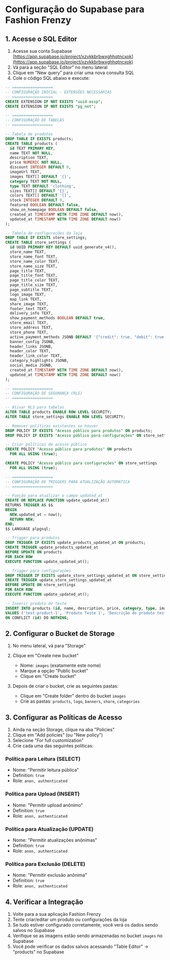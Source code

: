 # Configuração do Supabase para Fashion Frenzy

## 1. Acesse o SQL Editor

1. Acesse sua conta Supabase [https://app.supabase.io/project/xzvkkbrbwxghhqtncxok](https://app.supabase.io/project/xzvkkbrbwxghhqtncxok)
2. Vá para a seção "SQL Editor" no menu lateral
3. Clique em "New query" para criar uma nova consulta SQL
4. Cole o código SQL abaixo e execute:

```sql
-- ==================
-- CONFIGURAÇÃO INICIAL - EXTENSÕES NECESSÁRIAS
-- ==================
CREATE EXTENSION IF NOT EXISTS "uuid-ossp";
CREATE EXTENSION IF NOT EXISTS "pg_net";

-- ==================
-- CONFIGURAÇÃO DE TABELAS
-- ==================

-- Tabela de produtos
DROP TABLE IF EXISTS products;
CREATE TABLE products (
  id TEXT PRIMARY KEY,
  name TEXT NOT NULL,
  description TEXT,
  price NUMERIC NOT NULL,
  discount INTEGER DEFAULT 0,
  imageUrl TEXT,
  images TEXT[] DEFAULT '{}',
  category TEXT NOT NULL,
  type TEXT DEFAULT 'clothing',
  sizes TEXT[] DEFAULT '{}',
  colors TEXT[] DEFAULT '{}',
  stock INTEGER DEFAULT 0,
  featured BOOLEAN DEFAULT false,
  show_on_homepage BOOLEAN DEFAULT false,
  created_at TIMESTAMP WITH TIME ZONE DEFAULT now(),
  updated_at TIMESTAMP WITH TIME ZONE DEFAULT now()
);

-- Tabela de configurações da loja
DROP TABLE IF EXISTS store_settings;
CREATE TABLE store_settings (
  id UUID PRIMARY KEY DEFAULT uuid_generate_v4(),
  store_name TEXT,
  store_name_font TEXT,
  store_name_color TEXT,
  store_name_size TEXT,
  page_title TEXT,
  page_title_font TEXT,
  page_title_color TEXT,
  page_title_size TEXT,
  page_subtitle TEXT,
  logo_image TEXT,
  map_link TEXT,
  share_image TEXT,
  footer_text TEXT,
  delivery_info TEXT,
  show_payment_methods BOOLEAN DEFAULT true,
  store_email TEXT,
  store_address TEXT,
  store_phone TEXT,
  active_payment_methods JSONB DEFAULT '{"credit": true, "debit": true, "pix": true, "cash": true, "other": true}',
  banner_config JSONB,
  header_links JSONB,
  header_color TEXT,
  header_link_color TEXT,
  category_highlights JSONB,
  social_media JSONB,
  created_at TIMESTAMP WITH TIME ZONE DEFAULT now(),
  updated_at TIMESTAMP WITH TIME ZONE DEFAULT now()
);

-- ==================
-- CONFIGURAÇÃO DE SEGURANÇA (RLS)
-- ==================

-- Ativar RLS para tabelas
ALTER TABLE products ENABLE ROW LEVEL SECURITY;
ALTER TABLE store_settings ENABLE ROW LEVEL SECURITY;

-- Remover políticas existentes se houver
DROP POLICY IF EXISTS "Acesso público para produtos" ON products;
DROP POLICY IF EXISTS "Acesso público para configurações" ON store_settings;

-- Criar políticas de acesso público
CREATE POLICY "Acesso público para produtos" ON products
  FOR ALL USING (true);

CREATE POLICY "Acesso público para configurações" ON store_settings
  FOR ALL USING (true);

-- ==================
-- CONFIGURAÇÃO DE TRIGGERS PARA ATUALIZAÇÃO AUTOMÁTICA
-- ==================

-- Função para atualizar o campo updated_at
CREATE OR REPLACE FUNCTION update_updated_at()
RETURNS TRIGGER AS $$
BEGIN
  NEW.updated_at = now();
  RETURN NEW;
END;
$$ LANGUAGE plpgsql;

-- Trigger para produtos
DROP TRIGGER IF EXISTS update_products_updated_at ON products;
CREATE TRIGGER update_products_updated_at
BEFORE UPDATE ON products
FOR EACH ROW
EXECUTE FUNCTION update_updated_at();

-- Trigger para configurações
DROP TRIGGER IF EXISTS update_store_settings_updated_at ON store_settings;
CREATE TRIGGER update_store_settings_updated_at
BEFORE UPDATE ON store_settings
FOR EACH ROW
EXECUTE FUNCTION update_updated_at();

-- Inserir produto de teste
INSERT INTO products (id, name, description, price, category, type, imageUrl, show_on_homepage)
VALUES ('test-product-1', 'Produto Teste 1', 'Descrição do produto teste', 99.90, 'Masculino', 'clothing', 'https://via.placeholder.com/300', true)
ON CONFLICT (id) DO NOTHING;
```

## 2. Configurar o Bucket de Storage

1. No menu lateral, vá para "Storage"
2. Clique em "Create new bucket"
   - Nome: `images` (exatamente este nome)
   - Marque a opção "Public bucket"
   - Clique em "Create bucket"

3. Depois de criar o bucket, crie as seguintes pastas:
   - Clique em "Create folder" dentro do bucket `images`
   - Crie as pastas: `products`, `logo`, `banners`, `share`, `categories`

## 3. Configurar as Políticas de Acesso

1. Ainda na seção Storage, clique na aba "Policies"
2. Clique em "Add policies" (ou "New policy")
3. Selecione "For full customization"
4. Crie cada uma das seguintes políticas:

### Política para Leitura (SELECT)
- Nome: "Permitir leitura pública"
- Definition: `true`
- Role: `anon, authenticated`

### Política para Upload (INSERT)
- Nome: "Permitir upload anônimo"
- Definition: `true`
- Role: `anon, authenticated`

### Política para Atualização (UPDATE)
- Nome: "Permitir atualizações anônimas"
- Definition: `true`
- Role: `anon, authenticated`

### Política para Exclusão (DELETE)
- Nome: "Permitir exclusão anônima"
- Definition: `true`
- Role: `anon, authenticated`

## 4. Verificar a Integração

1. Volte para a sua aplicação Fashion Frenzy
2. Tente criar/editar um produto ou configurações da loja
3. Se tudo estiver configurado corretamente, você verá os dados sendo salvos no Supabase
4. Verifique se as imagens estão sendo armazenadas no bucket `images` no Supabase
5. Você pode verificar os dados salvos acessando "Table Editor" → "products" no Supabase 